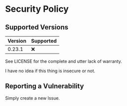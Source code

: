 # Security Policy

## Supported Versions

| Version | Supported          |
| ------- | ------------------ |
| 0.23.1  | :x: |

See LICENSE for the complete and utter lack of warranty. 

I have no idea if this thing is insecure or not.

## Reporting a Vulnerability

Simply create a new Issue.
